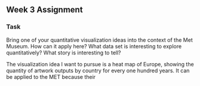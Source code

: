 ## Week 3 Assignment

### Task
Bring one of your quantitative visualization ideas into the context of the Met Museum. How can it apply here? What data set is interesting to explore quantitatively? What story is interesting to tell?

The visualization idea I want to pursue is a heat map of Europe, showing the quantity of artwork outputs by country for every one hundred years. It can be applied to the MET because their 
